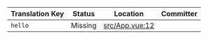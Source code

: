 | Translation Key | Status | Location | Committer |
|-----------------|--------|----------|-----------|
| `hello` | Missing | [src/App.vue:12](https://github.com/staging-gh-org/testRepo/blob/caa2e6c6db6201ea4bc7cc6b2a042af8c6074d6d/src/App.vue#L12) |  |
